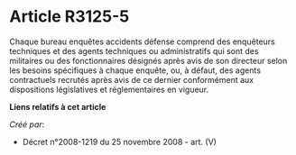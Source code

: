 # Article R3125-5

Chaque bureau enquêtes accidents défense comprend des enquêteurs techniques et des agents techniques ou administratifs qui
sont des militaires ou des fonctionnaires désignés après avis de son directeur selon les besoins spécifiques à chaque
enquête, ou, à défaut, des agents contractuels recrutés après avis de ce dernier conformément aux dispositions législatives
et réglementaires en vigueur.

**Liens relatifs à cet article**

_Créé par_:

  - Décret n°2008-1219 du 25 novembre 2008 - art. (V)
